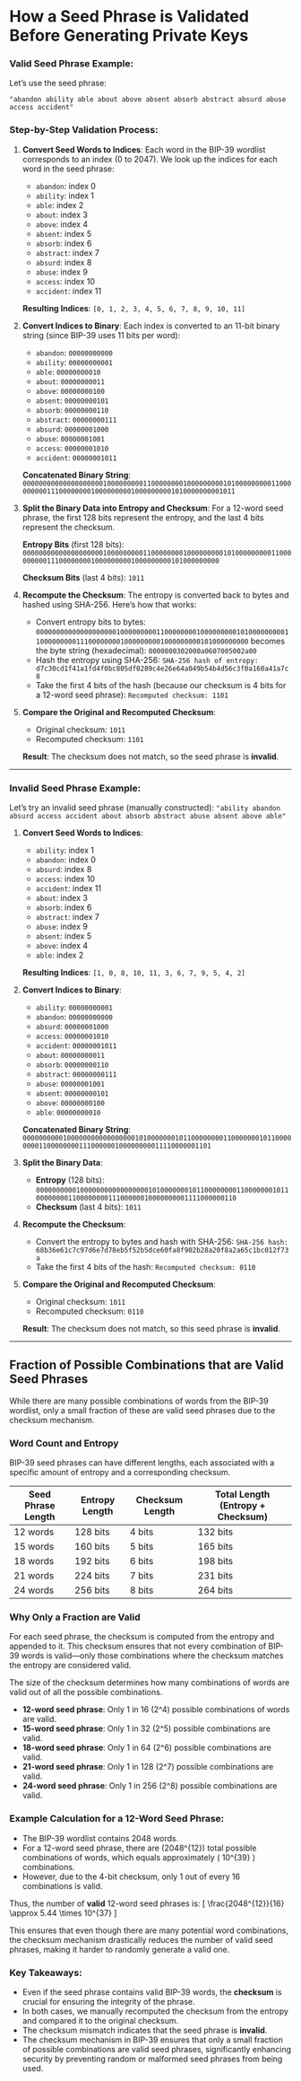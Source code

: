 # How a Seed Phrase is Validated Before Generating Private Keys

### Valid Seed Phrase Example:

Let’s use the seed phrase:

`"abandon ability able about above absent absorb abstract absurd abuse access accident"`

### Step-by-Step Validation Process:

1. **Convert Seed Words to Indices**: Each word in the BIP-39 wordlist corresponds to an index (0 to 2047). We look up the indices for each word in the seed phrase:
    * `abandon`: index 0
    * `ability`: index 1
    * `able`: index 2
    * `about`: index 3
    * `above`: index 4
    * `absent`: index 5
    * `absorb`: index 6
    * `abstract`: index 7
    * `absurd`: index 8
    * `abuse`: index 9
    * `access`: index 10
    * `accident`: index 11

   **Resulting Indices**:
   `[0, 1, 2, 3, 4, 5, 6, 7, 8, 9, 10, 11]`

2. **Convert Indices to Binary**: Each index is converted to an 11-bit binary string (since BIP-39 uses 11 bits per word):
    * `abandon`: `00000000000`
    * `ability`: `00000000001`
    * `able`: `00000000010`
    * `about`: `00000000011`
    * `above`: `00000000100`
    * `absent`: `00000000101`
    * `absorb`: `00000000110`
    * `abstract`: `00000000111`
    * `absurd`: `00000001000`
    * `abuse`: `00000001001`
    * `access`: `00000001010`
    * `accident`: `00000001011`

   **Concatenated Binary String**:
   `000000000000000000001000000000110000000010000000001010000000001100000000011100000000100000000010000000001010000000001011`

3. **Split the Binary Data into Entropy and Checksum**: For a 12-word seed phrase, the first 128 bits represent the entropy, and the last 4 bits represent the checksum.

   **Entropy Bits** (first 128 bits):
   `00000000000000000000100000000011000000001000000000101000000000110000000001110000000010000000001000000000101000000000`

   **Checksum Bits** (last 4 bits):
   `1011`

4. **Recompute the Checksum**: The entropy is converted back to bytes and hashed using SHA-256. Here’s how that works:
    - Convert entropy bits to bytes:
      `00000000000000000000100000000011000000001000000000101000000000110000000001110000000010000000001000000000101000000000`
      becomes the byte string (hexadecimal):
      `0000800302000a0607005002a00`
    - Hash the entropy using SHA-256:
      `SHA-256 hash of entropy: d7c30cd1f41a1fd4f0bc805df0289c4e26e64a049b54b4d56c3f0a160a41a7c8`
    - Take the first 4 bits of the hash (because our checksum is 4 bits for a 12-word seed phrase):
      `Recomputed checksum: 1101`

5. **Compare the Original and Recomputed Checksum**:
    - Original checksum: `1011`
    - Recomputed checksum: `1101`

   **Result**: The checksum does not match, so the seed phrase is **invalid**.

---

### Invalid Seed Phrase Example:

Let’s try an invalid seed phrase (manually constructed):
`"ability abandon absurd access accident about absorb abstract abuse absent above able"`

1. **Convert Seed Words to Indices**:
    * `ability`: index 1
    * `abandon`: index 0
    * `absurd`: index 8
    * `access`: index 10
    * `accident`: index 11
    * `about`: index 3
    * `absorb`: index 6
    * `abstract`: index 7
    * `abuse`: index 9
    * `absent`: index 5
    * `above`: index 4
    * `able`: index 2

   **Resulting Indices**:
   `[1, 0, 8, 10, 11, 3, 6, 7, 9, 5, 4, 2]`

2. **Convert Indices to Binary**:
    * `ability`: `00000000001`
    * `abandon`: `00000000000`
    * `absurd`: `00000001000`
    * `access`: `00000001010`
    * `accident`: `00000001011`
    * `about`: `00000000011`
    * `absorb`: `00000000110`
    * `abstract`: `00000000111`
    * `abuse`: `00000001001`
    * `absent`: `00000000101`
    * `above`: `00000000100`
    * `able`: `00000000010`

   **Concatenated Binary String**:
   `000000000010000000000000000010100000001011000000001100000001011000000001100000000111000000100000000011110000001101`

3. **Split the Binary Data**:
    - **Entropy** (128 bits):
      `00000000001000000000000000001010000000101100000000110000000101100000000110000000011100000010000000001111000000110`
    - **Checksum** (last 4 bits):
      `1011`

4. **Recompute the Checksum**:
    - Convert the entropy to bytes and hash with SHA-256:
      `SHA-256 hash: 68b36e61c7c97d6e7d78eb5f52b5dce60fa8f902b28a20f8a2a65c1bc012f73a`
    - Take the first 4 bits of the hash:
      `Recomputed checksum: 0110`

5. **Compare the Original and Recomputed Checksum**:
    - Original checksum: `1011`
    - Recomputed checksum: `0110`

   **Result**: The checksum does not match, so this seed phrase is **invalid**.

---

## Fraction of Possible Combinations that are Valid Seed Phrases

While there are many possible combinations of words from the BIP-39 wordlist, only a small fraction of these are valid seed phrases due to the checksum mechanism.

### Word Count and Entropy

BIP-39 seed phrases can have different lengths, each associated with a specific amount of entropy and a corresponding checksum.

| Seed Phrase Length | Entropy Length | Checksum Length | Total Length (Entropy + Checksum) |
|--------------------|----------------|-----------------|-----------------------------------|
| 12 words           | 128 bits       | 4 bits          | 132 bits                          |
| 15 words           | 160 bits       | 5 bits          | 165 bits                          |
| 18 words           | 192 bits       | 6 bits          | 198 bits                          |
| 21 words           | 224 bits       | 7 bits          | 231 bits                          |
| 24 words           | 256 bits       | 8 bits          | 264 bits                          |

### Why Only a Fraction are Valid

For each seed phrase, the checksum is computed from the entropy and appended to it. This checksum ensures that not every combination of BIP-39 words is valid—only those combinations where the checksum matches the entropy are considered valid.

The size of the checksum determines how many combinations of words are valid out of all the possible combinations.

- **12-word seed phrase**: Only 1 in 16 (2^4) possible combinations of words are valid.
- **15-word seed phrase**: Only 1 in 32 (2^5) possible combinations are valid.
- **18-word seed phrase**: Only 1 in 64 (2^6) possible combinations are valid.
- **21-word seed phrase**: Only 1 in 128 (2^7) possible combinations are valid.
- **24-word seed phrase**: Only 1 in 256 (2^8) possible combinations are valid.

### Example Calculation for a 12-Word Seed Phrase:

- The BIP-39 wordlist contains 2048 words.
- For a 12-word seed phrase, there are \(2048^{12}\) total possible combinations of words, which equals approximately \( 10^{39} \) combinations.
- However, due to the 4-bit checksum, only 1 out of every 16 combinations is valid.

Thus, the number of **valid** 12-word seed phrases is:
\[
\frac{2048^{12}}{16} \approx 5.44 \times 10^{37}
\]

This ensures that even though there are many potential word combinations, the checksum mechanism drastically reduces the number of valid seed phrases, making it harder to randomly generate a valid one.

### Key Takeaways:

- Even if the seed phrase contains valid BIP-39 words, the **checksum** is crucial for ensuring the integrity of the phrase.
- In both cases, we manually recomputed the checksum from the entropy and compared it to the original checksum.
- The checksum mismatch indicates that the seed phrase is **invalid**.
- The checksum mechanism in BIP-39 ensures that only a small fraction of possible combinations are valid seed phrases, significantly enhancing security by preventing random or malformed seed phrases from being used.